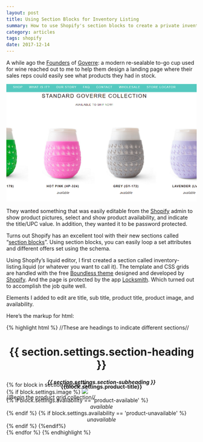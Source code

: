```yaml
---
layout: post
title: Using Section Blocks for Inventory Listing 
summary: How to use Shopify's section blocks to create a private inventory listing page for sales reps
category: articles
tags: shopify
date: 2017-12-14
---
```


A while ago the [Founders](https://goverre.com/pages/our-story) of [Goverre](https://goverre.com/pages/about): a modern re-sealable to-go cup used for wine reached out to me to help them design a landing page where their sales reps could easily see what products they had in stock. 

![Goverre Inventory Section Listing Block](/images/Goverre--Custom-Invetory-Listing-Page-Screenshot-Using-Shopify-Section-Blocks.png)

They wanted something that was easily editable from the [Shopify](https://www.shopify.com/?ref=chris-weachock-design) admin to show product pictures, select and show product availability, and indicate the title/UPC value. In addition, they wanted it to be password protected. 

Turns out Shopify has an excellent tool with their new sections called “[section blocks](https://www.shopify.com/partners/blog/shopify-section-block)”. Using section blocks, you can easily loop a set attributes and different offers set using the schema. 

Using Shopify’s liquid editor, I first created a section called inventory-listing.liquid (or whatever you want to call it). The template and CSS grids are handled
with the free [Boundless theme](https://themes.shopify.com/themes/boundless/styles/vibrant) designed and developed by [Shopify](https://www.shopify.com/?ref=chris-weachock-design). And the page is protected by the app [Locksmith](https://apps.shopify.com/locksmith). Which turned out to accomplish the job quite well. 

Elements I added to edit are title, sub title, product title, product image, and availability. 

Here’s the markup for html: 

{% highlight html %}
//These are headings to indicate different sections//
<center><h1>{{ section.settings.section-heading }}</h1></center>
  <center><h5>{{ section.settings.section-subheading }}</h5></center>
//Begin the product grid collection//
<div class="grid collection-grid grid--uniform grid--no-gutters" style="margin-top:-50px;">
<!–– loop through the blocks in each section––>
{% for block in section.blocks %}
<!–– here we are creating a grid item for each section with a one-quarter size or about 25% of the page or container––>
  <div class="grid__item medium-up--one-quarter">
<!–– if the user adds an image set it here––>
    {% if block.settings.image %}
   <span class="image-wrapper">
     <img class="product-item__image" src="{{ block.settings.image | img_url: '1024x1024' }}"></span>
    <div style="margin-top:-50px;">
<!––Set the product title––>
<center><h4><strong>{{block.settings.product-title}}</strong></h4></center>
<!–– here we are checking the product availability (in stock or not) using a select drop down––>
    {% if block.settings.availability == 'product-available' %}<center><em>available</em></center>{% endif %}
    {% if block.settings.availability == 'product-unavailable' %}<center><em>unavailable</em></center>{% endif %}
    {%endif%}
<!–– end the if statement––>
    </div>
    </div>
{% endfor %}  
<!–– end the for loop––>
{% endhighlight %}




